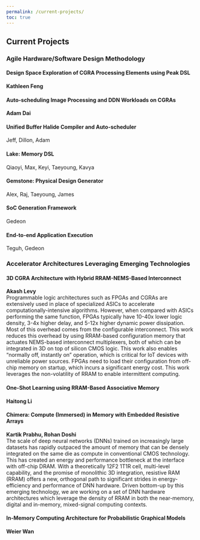 ```yaml
---
permalink: /current-projects/
toc: true
---
```

## Current Projects

### Agile Hardware/Software Design Methodology

#### Design Space Exploration of CGRA Processing Elements using Peak DSL
**Kathleen Feng**

#### Auto-scheduling Image Processing and DDN Workloads on CGRAs
**Adam Dai**

#### Unified Buffer Halide Compiler and Auto-scheduler
Jeff, Dillon, Adam

#### Lake: Memory DSL
Qiaoyi, Max, Keyi, Taeyoung, Kavya

#### Gemstone: Physical Design Generator
Alex, Raj, Taeyoung, James

#### SoC Generation Framework
Gedeon

#### End-to-end Application Execution
Teguh, Gedeon

### Accelerator Architectures Leveraging Emerging Technologies

#### 3D CGRA Architecture with Hybrid RRAM-NEMS-Based Interconnect
**Akash Levy**  
Programmable logic architectures such as FPGAs and CGRAs are extensively used in place of specialized ASICs to accelerate computationally-intensive algorithms. However, when compared with ASICs performing the same function, FPGAs typically have 10-40x lower logic density, 3-4x higher delay, and 5-12x higher dynamic power dissipation. Most of this overhead comes from the configurable interconnect. This work reduces this overhead by using RRAM-based configuration memory that actuates NEMS-based interconnect multiplexers, both of which can be integrated in 3D on top of silicon CMOS logic. This work also enables “normally off, instantly on” operation, which is critical for IoT devices with unreliable power sources. FPGAs need to load their configuration from off-chip memory on startup, which incurs a significant energy cost. This work leverages the non-volatility of RRAM to enable intermittent computing.

#### One-Shot Learning using RRAM-Based Associative Memory
**Haitong Li**

#### Chimera: Compute (Immersed) in Memory with Embedded Resistive Arrays
**Kartik Prabhu, Rohan Doshi**  
The scale of deep neural networks (DNNs) trained on increasingly large datasets has rapidly outpaced the amount of memory that can be densely integrated on the same die as compute in conventional CMOS technology. This has created an energy and performance bottleneck at the interface with off-chip DRAM. With a theoretically 12F2 1T1R cell, multi-level capability, and the promise of monolithic 3D integration, resistive RAM (RRAM) offers a new, orthogonal path to significant strides in energy-efficiency and performance of DNN hardware. Driven bottom-up by this emerging technology, we are working on a set of DNN hardware architectures which leverage the density of RRAM in both the near-memory, digital and in-memory, mixed-signal computing contexts.

#### In-Memory Computing Architecture for Probabilistic Graphical Models
**Weier Wan**
